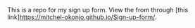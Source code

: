 This is a repo for my sign up form. View the from through [this link]https://mitchel-okonjo.github.io/Sign-up-form/.

